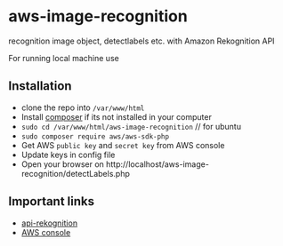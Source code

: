 # aws-image-recognition
recognition image object, detectlabels etc. with Amazon Rekognition API

For running local machine use 
## Installation
* clone the repo into `/var/www/html`
* Install [composer](https://getcomposer.org/download/) if its not installed in your computer
* `sudo cd /var/www/html/aws-image-recognition`  // for ubuntu 
* `sudo composer require aws/aws-sdk-php`
* Get AWS `public key` and `secret key` from AWS console
* Update keys in config file
* Open your browser on http://localhost/aws-image-recognition/detectLabels.php

## Important links
* [api-rekognition](https://docs.aws.amazon.com/aws-sdk-php/v3/api/class-Aws.Rekognition.RekognitionClient.html)
* [AWS console](https://aws.amazon.com/console/)
